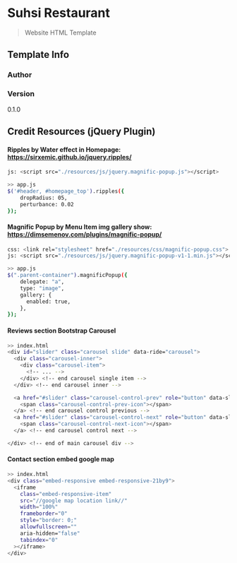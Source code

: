 # Suhsi Restaurant

> Website HTML Template

## Template Info

### Author

### Version

0.1.0

## Credit Resources (jQuery Plugin)

#### Ripples by Water effect in Homepage: https://sirxemic.github.io/jquery.ripples/

```bash
js: <script src="./resources/js/jquery.magnific-popup.js"></script>

>> app.js
$('#header, #homepage_top').ripples({
    dropRadius: 05,
    perturbance: 0.02
});
```

#### Magnific Popup by Menu Item img gallery show: https://dimsemenov.com/plugins/magnific-popup/

```bash
css: <link rel="stylesheet" href="./resources/css/magnific-popup.css">
js: <script src="./resources/js/jquery.magnific-popup-v1-1.min.js"></script>

>> app.js
$(".parent-container").magnificPopup({
    delegate: "a",
    type: "image",
    gallery: {
      enabled: true,
    },
});
```

#### Reviews section Bootstrap Carousel

```bash
>> index.html
<div id="slider" class="carousel slide" data-ride="carousel">
  <div class="carousel-inner">
    <div class="carousel-item">
      <!-- ... -->
    </div> <!-- end carousel single item -->
  </div> <!-- end carousel inner -->

  <a href="#slider" class="carousel-control-prev" role="button" data-slide="prev">
    <span class="carousel-control-prev-icon"></span>
  </a> <!-- end carousel control previous -->
  <a href="#slider" class="carousel-control-next" role="button" data-slide="next">
    <span class="carousel-control-next-icon"></span>
  </a> <!-- end carousel control next -->

</div> <!-- end of main carousel div -->

```

#### Contact section embed google map

```bash
>> index.html
<div class="embed-responsive embed-responsive-21by9">
  <iframe
    class="embed-responsive-item"
    src="//google map location link//"
    width="100%"
    frameborder="0"
    style="border: 0;"
    allowfullscreen=""
    aria-hidden="false"
    tabindex="0"
  ></iframe>
</div>

```
